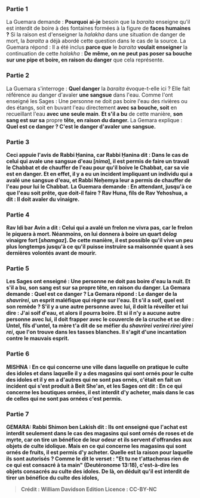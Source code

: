 
### Partie 1
La Guemara demande : <b>Pourquoi ai-je</b> besoin que la <i>baraita</i> enseigne qu'il est interdit de boire à des fontaines formées à la figure de <b>faces humaines ?</b> Si la raison est d'enseigner la <i>halakha</i> dans une situation de danger de mort, la <i>baraita</i> a déjà abordé cette question dans le cas de la source. La Guemara répond : Il a été inclus <b>parce que</b> le <i>baraita</i> <b>voulait enseigner</b> la continuation de cette <i>halakha</i> : <b>De même, on ne peut pas poser sa bouche sur une pipe et boire, en raison du danger</b> que cela représente.

### Partie 2
La Guemara s'interroge : <b>Quel danger</b> la <i>baraita</i> évoque-t-elle ici ? Elle fait référence au danger d'avaler <b>une sangsue</b> dans l'eau. Comme l'ont enseigné les Sages : Une personne ne doit pas boire l'eau des rivières ou des étangs, soit</b> en buvant l'eau directement <b>avec sa bouche, soit</b> en recueillant l'eau <b>avec une seule main</b>. <b>Et s'il a bu</b> de cette manière, <b>son sang est sur sa</b> propre <b>tête, en raison du danger.</b> La Gemara explique : <b>Quel est ce <b>danger ?</b> C'est <b>le danger d'avaler <b>une sangsue.</b>

### Partie 3
Ceci <b>appuie</b> l'avis de <b>Rabbi Ḥanina, car Rabbi Ḥanina dit :</b> Dans le cas de <b>celui qui avale une sangsue d'eau [<i>nima</i>],</b> il est <b>permis de</b> faire un travail le Chabbat et de <b>chauffer de l'eau pour qu'il</b> boive <b>le Chabbat,</b> car sa vie est en danger. <b>Et</b> en effet, il y a eu <b>un incident impliquant un individu qui a avalé une sangsue d'eau, et Rabbi Neḥemya leur a permis</b> de <b>chauffer de l'eau pour lui le Chabbat.</b> La Guemara demande : <b>En attendant,</b> jusqu'à ce que l'eau soit prête, que doit-il faire ? <b>Rav Huna, fils de Rav Yehoshua, a dit : Il doit avaler du vinaigre.</b>

### Partie 4
<b>Rav Idi bar Avin a dit : Celui qui a avalé un frelon ne vivra pas,</b> car le frelon le piquera à mort. <b>Néanmoins, on lui donnera à boire un quart de</b><i>log</i> <b>vinaigre fort [<i>shamgaz</i>].</b> De cette manière, <b>il est possible qu'il vive</b> un <b>peu</b> plus longtemps <b>jusqu'à ce qu'il puisse instruire sa maisonnée</b> quant à ses dernières volontés avant de mourir.

### Partie 5
<b>Les Sages ont enseigné : Une personne ne doit pas boire d'eau la nuit. Et s'il a bu, son sang est sur sa</b> propre <b>tête, en raison du danger.</b> La Gemara demande : <b>Quel est ce <b>danger ?</b> La Gemara répond : <b>Le danger de</b> la <b><i>shavrirei</i>,</b> un esprit maléfique qui règne sur l'eau. <b>Et s'il a soif, quel est son remède ? S'il y a une autre</b> personne <b>avec lui, il doit la réveiller et lui dire : J'ai soif d'eau,</b> et alors il pourra boire. <b>Et si</b> il n'y a <b>aucune autre personne</b> avec lui, <b>il doit frapper avec le couvercle de la cruche et se dire : Untel, fils d'untel, ta mère t'a dit</b> de <b>se méfier</b> du <b><i>shavrirei verirei rirei yirei rei</i>,</b> que l'on trouve <b>dans les tasses blanches.</b> Il s'agit d'une incantation contre le mauvais esprit.

### Partie 6
<strong>MISHNA :</strong> En ce qui concerne <b>une ville dans laquelle on pratique le culte des idoles</b> et dans laquelle il y a des magasins qui sont ornés</b> pour le culte des idoles <b>et</b> il y en a d'autres <b>qui ne sont pas ornés, c'était</b> en fait <b>un incident</b> qui s'est produit <b>à Beit She'an, et les Sages ont dit : </b> En ce qui concerne <b>les boutiques ornées</b>, il est <b>interdit</b> d'y acheter, <b>mais</b> dans le cas de <b>celles qui ne sont pas ornées</b> c'est <b>permis. </b>

### Partie 7
<strong>GEMARA:</strong> <b>Rabbi Shimon ben Lakish dit : Ils ont enseigné</b> que l'achat est interdit <b>seulement</b> dans le cas des magasins qui sont <b>ornés de roses et de myrte, car on tire un bénéfice de</b> leur <b>odeur</b> et ils servent d'offrandes aux objets de culte idolique. <b>Mais</b> en ce qui concerne les magasins qui sont <b>ornés de fruits,</b> il est <b>permis</b> d'y acheter. <b>Quelle est la raison</b> pour laquelle ils sont autorisés ? <b>Comme le dit le verset : "Et tu ne t'attacheras rien de ce qui est consacré à ta main"</b> (Deutéronome 13:18), c'est-à-dire les objets consacrés au culte des idoles. De là, on déduit qu'il est <b>interdit</b> de <b>tirer un bénéfice</b> du culte des idoles,

>Crédit : William Davidson Edition
>Licence : CC-BY-NC
